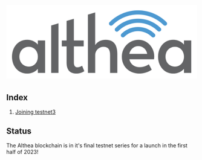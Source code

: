 # ![Althea](./assets/Althea_Logo-BLUE_SIGNAL.svg)

## Index

1. [Joining testnet3](/docs/testnet-3-launch.md)

## Status

The Althea blockchain is in it's final testnet series for a launch in the first half of 2023!


